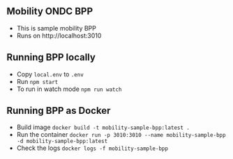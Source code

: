## Mobility ONDC BPP

- This is sample mobility BPP
- Runs on http://localhost:3010

## Running BPP locally

- Copy `local.env` to `.env` 
- Run `npm start`
- To run in watch mode `npm run watch`

## Running BPP as Docker

- Build image `docker build -t mobility-sample-bpp:latest .`
- Run the container `docker run -p 3010:3010 --name mobility-sample-bpp -d mobility-sample-bpp:latest`
- Check the logs `docker logs -f mobility-sample-bpp`
